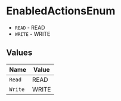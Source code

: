 # EnabledActionsEnum

* `READ` - READ
* `WRITE` - WRITE


## Values

| Name    | Value   |
| ------- | ------- |
| `Read`  | READ    |
| `Write` | WRITE   |